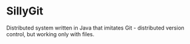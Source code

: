 # SillyGit
Distributed system written in Java that imitates Git - distributed version control, but working only with files.

